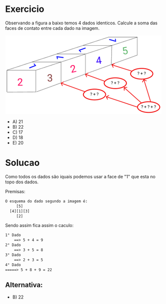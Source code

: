 # Exercicio 

Observando a figura a baixo temos 4 dados identicos.
Calcule a soma das faces de contato entre cada dado na imagem.

![cubo](./dados.png)

 * A) 21
 * B) 22
 * C) 17
 * D) 18
 * E) 20


 # Solucao

Como todos os dados são iquais podemos usar a face de "1" 
que esta no topo dos dados.

Premisas:

    O esquema do dado segundo a imagem é:
         [5]
      [4][1][3]
         [2]
Sendo assim fica assim o caculo:

    1° Dado 
        ==> 5 + 4 = 9
    2° Dado
        ==> 3 + 5 = 8
    3° Dado 
        ==> 2 + 3 = 5
    4° Dado 
    =====> 5 + 8 + 9 = 22

## Alternativa:
* B) 22